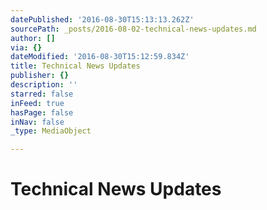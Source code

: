 ```yaml
---
datePublished: '2016-08-30T15:13:13.262Z'
sourcePath: _posts/2016-08-02-technical-news-updates.md
author: []
via: {}
dateModified: '2016-08-30T15:12:59.834Z'
title: Technical News Updates
publisher: {}
description: ''
starred: false
inFeed: true
hasPage: false
inNav: false
_type: MediaObject

---
```

# Technical News Updates